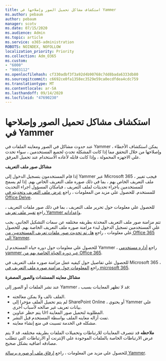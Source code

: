 ```yaml
---
title: استكشاف مشاكل تحميل الصور وإصلاحها في Yammer
ms.author: pebaum
author: pebaum
manager: scotv
ms.date: 07/15/2020
ms.audience: Admin
ms.topic: article
ms.service: o365-administration
ROBOTS: NOINDEX, NOFOLLOW
localization_priority: Priority
ms.collection: Adm_O365
ms.custom:
- "6000"
- "9003112"
ms.openlocfilehash: cf330adbf3f3a92d4b90768c7dd8bada6333db80
ms.sourcegitcommit: c6692ce0fa1358ec3529e59ca0ecdfdea4cdc759
ms.translationtype: MT
ms.contentlocale: ar-SA
ms.lasthandoff: 09/14/2020
ms.locfileid: "47690230"
---
```

# <a name="troubleshoot-image-loading-issues-in-yammer"></a>استكشاف مشاكل تحميل الصور وإصلاحها في Yammer

عند حدوث مشاكل في الصور ومعاينه الملفات في Yammer ، يمكن استكشاف الأخطاء وإصلاحها من خلال التحقق مما إذا كانت المشكلة تحدث لجميع المستخدمين ، سواء تحدث علي الاجهزه المحمولة ، وإذا كانت قابله لأعاده الاستخدام عند تحميل المرفق.  

**مشاكل صور ملف التعريف**  

إذا قام المستخدمون بتسجيل الدخول إلى Yammer عبر Microsoft 365 ، فيجب تغيير ملف التعريف الخاص بهم ، بما في ذلك صوره ملف التعريف الخاص بهم. إذا لم يسمح للمستخدمين باجراء تحديثات لملف التعريف ، فبامكان المسؤول اجراء التحديث للمستخدم. للحصول علي مزيد من المعلومات ، راجع [عرض ملف التعريف وتحديثه في Office Delve](https://support.microsoft.com/office/view-and-update-your-profile-in-office-delve-4e84343b-eedf-45a1-aeb9-8627ccca14ba).

للحصول علي معلومات حول تحرير ملف التعريف ، بما في ذلك صور ملفات التعريف ، راجع [تغيير ملف تعريف Yammer وإعداداته](https://support.microsoft.com/office/classic-yammer-change-my-yammer-profile-and-settings-a3aeca0e-de34-4897-9b59-de6516542851). 

تتم مزامنة صور ملف التعريف المحدثة بطريقه مختلفه عن سمات التشكيل الجانبي. يجب علي المستخدمين تسجيل الدخول لبدء مزامنة صوره ملف التعريف الخاصة بهم. للحصول علي معلومات ، راجع [هل تم تحديث صور ملفات تعريف المستخدمين من Office 365 إلى Yammer](https://docs.microsoft.com/yammer/manage-yammer-users/manage-users-across-their-lifecycle#q-are-user-profile-pictures-updated-from-office-365-to-yammer).

للحصول علي معلومات حول دوره حياه المستخدم ل Yammer ، راجع [أداره مستخدمي yammer عبر دوره الحياة الخاصة بهم من Office 365](https://docs.microsoft.com/yammer/manage-yammer-users/manage-users-across-their-lifecycle).  

للحصول علي تفاصيل حول كيفيه عمل مزامنة صوره ملف التعريف في Microsoft 365 ، راجع [المعلومات حول مزامنة صوره ملف التعريف في microsoft 365](https://support.microsoft.com/office/information-about-profile-picture-synchronization-in-microsoft-365-20594d76-d054-4af4-a660-401133e3d48a).  

**مشاكل معاينه المستندات والصور المصغرة**  

عند نشر الملفات أو الصور إلى Yammer ، قد لا تظهر المعاينات بسبب: 

- الملف تالف ولا يمكن معالجته.
- لم يتم تحميل الملف مؤخرا إلى SharePoint Online ، أو يحتوي Yammer علي بيانات تعريف غير صالحه لأسباب أخرى.
- يتم حظر عناوين Url المطلوبة لتحميل صور المعاينة.
- تمت أزاله معاينه الملف بواسطة المستخدم قبل النشر.
- مشكله في الخدمة تسببت في منع إنشاء معاينه.

**ملاحظه** قد تتصرف المعاينات للارتباطات وتحميلات الملفات بطريقه مختلفه. قد لا يتم عرض الارتباطات الخاصة بالملفات الموجودة علي الإنترنت أو الارتباطات التي تتطلب مصادقه اضافيه بشكل صحيح.

للحصول علي مزيد من المعلومات ، راجع [إرفاق ملف أو صوره برسالة Yammer](https://support.microsoft.com/office/attach-a-file-or-image-to-a-yammer-message-f576d4d1-ad66-4ce4-9c43-46cf75978dbf). 